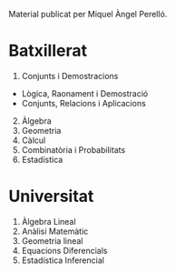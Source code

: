 Material publicat per Miquel Àngel Perelló.

# Batxillerat

1. Conjunts i Demostracions
-  Lògica, Raonament i Demostració
-  Conjunts, Relacions i Aplicacions
2. Àlgebra
3. Geometria
4. Càlcul
5. Combinatòria i Probabilitats
6. Estadística


# Universitat

1. Àlgebra Lineal
2. Anàlisi Matemàtic
3. Geometria lineal
4. Equacions Diferencials
5. Estadística Inferencial


